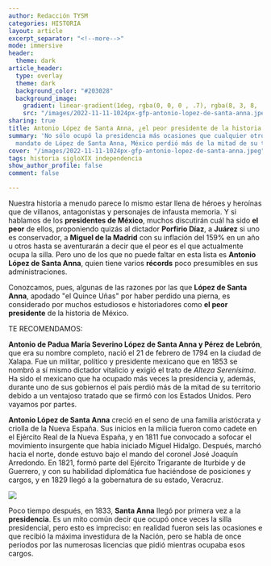```yaml
---
author: Redacción TYSM
categories: HISTORIA
layout: article
excerpt_separator: "<!--more-->"
mode: immersive
header:
  theme: dark
article_header:
  type: overlay
  theme: dark
  background_color: "#203028"
  background_image:
    gradient: linear-gradient(1deg, rgba(0, 0, 0 , .7), rgba(8, 3, 8, .9))
    src: "/images/2022-11-11-1024px-gfp-antonio-lopez-de-santa-anna.jpeg"
sharing: true
title: Antonio López de Santa Anna, ¿el peor presidente de la historia de México?
summary: 'No sólo ocupó la presidencia más ocasiones que cualquier otro: durante el
  mandato de López de Santa Anna, México perdió más de la mitad de su territorio…'
cover: "/images/2022-11-11-1024px-gfp-antonio-lopez-de-santa-anna.jpeg"
tags: historia sigloXIX independencia
show_author_profile: false
comment: false

---
```

Nuestra historia a menudo parece lo mismo estar llena de héroes y heroínas que de villanos, antagonistas y personajes de infausta memoria. Y si hablamos de los **presidentes de México**, muchos discutirán cuál ha sido **el peor** de ellos, proponiendo quizás al dictador **Porfirio Díaz**, a **Juárez** si uno es conservador, a **Miguel de la Madrid** con su inflación del 159% en un año u otros hasta se aventurarán a decir que el peor es el que actualmente ocupa la silla. Pero uno de los que no puede faltar en esta lista es **Antonio López de Santa Anna**, quien tiene varios **récords** poco presumibles en sus administraciones.

Conozcamos, pues, algunas de las razones por las que **López de Santa Anna**, apodado "el Quince Uñas" por haber perdido una pierna, es considerado por muchos estudiosos e historiadores como **el peor presidente** de la historia de México.

TE RECOMENDAMOS:

**Antonio de Padua María Severino López de Santa Anna y Pérez de Lebrón**, que era su nombre completo, nació el 21 de febrero de 1794 en la ciudad de Xalapa. Fue un militar, político y  presidente mexicano que en 1853 se nombró a sí mismo dictador vitalicio y exigió el trato de _Alteza Serenísima_. Ha sido el mexicano que ha ocupado más veces la presidencia y, además, durante uno de sus gobiernos el país perdió más de la mitad de su territorio debido a un ventajoso tratado que se firmó con los Estados Unidos. Pero vayamos por partes.

**Antonio López de Santa Anna** creció en el seno de una familia aristócrata y criolla de la Nueva España. Sus inicios en la milicia fueron como cadete en el Ejército Real de la Nueva España, y en 1811 fue convocado a sofocar el movimiento insurgente que había iniciado Miguel Hidalgo. Después, marchó hacia el norte, donde estuvo bajo el mando del coronel José Joaquín Arredondo. En 1821, formó parte del Ejército Trigarante de Iturbide y de Guerrero, y con su habilidad diplomática fue haciéndose de posiciones y cargos, y en 1829 llegó a la gobernatura de su estado, Veracruz.

![](https://upload.wikimedia.org/wikipedia/commons/e/ed/Oleo_Antonio_Lopez_de_Santa_Anna.PNG)

Poco tiempo después, en 1833, **Santa Anna** llegó por primera vez a la **presidencia**. Es un mito común decir que ocupó once veces la silla presidencial, pero esto es impreciso: en realidad fueron seis las ocasiones e que recibió la máxima investidura de la Nación, pero se habla de once periodos por las numerosas licencias que pidió mientras ocupaba esos cargos.